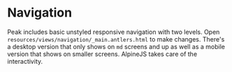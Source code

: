 # Navigation

Peak includes basic unstyled responsive navigation with two levels. Open `resources/views/navigation/_main.antlers.html` to make changes. There's a desktop version that only shows on `md` screens and up as well as a mobile version that shows on smaller screens. AlpineJS takes care of the interactivity.
